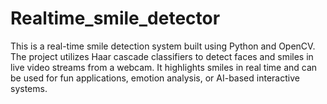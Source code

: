 # Realtime_smile_detector
This is a real-time smile detection system built using Python and OpenCV. The project utilizes Haar cascade classifiers to detect faces and smiles in live video streams from a webcam. It highlights smiles in real time and can be used for fun applications, emotion analysis, or AI-based interactive systems.
